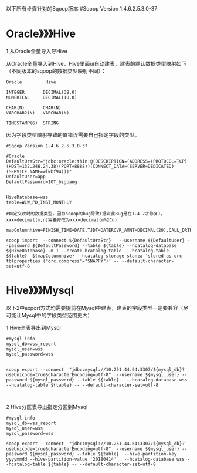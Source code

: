 
以下所有步骤针对的Sqoop版本 #Sqoop Version 1.4.6.2.5.3.0-37
# Oracle》》》Hive

1 从Oracle全量导入导Hive

从Oracle全量导入到Hive，Hive里面ui自动建表，建表的默认数据类型映射如下（不同版本的sqoop的数据类型映射不同）：
```
Oracle         Hive

INTEGER       DECIMAL(38,0)
NUMERICAL     DECIMAL(10,0)

CHAR(N)       CHAR(N)
VARCHAR2(N)   VARCHAR(N)

TIMESTAMP(6)  STRING

```
因为字段类型映射导致的值错误需要自己指定字段的类型。
```
#Sqoop Version 1.4.6.2.5.3.0-37

#Oracle
DefaultOraStr="jdbc:oracle:thin:@(DESCRIPTION=(ADDRESS=(PROTOCOL=TCP)(HOST=132.246.24.38)(PORT=8888))(CONNECT_DATA=(SERVER=DEDICATED)(SERVICE_NAME=wlwbf94)))"
DefaultUser=app
DefaultPassword=IOT_bigbang


HiveDatabase=wss
table=WLW_PD_INST_MONTHLY

#自定义映射的数据类型，因为sqoop的bug导致(据说此Bug是在1.4.7才修复)，xxx=decimal(m,n)需要修改为xxx=decimal(m%2Cn)

mapColumnhive=FINISH_TIME=DATE,TJDT=DATERCVR_AMNT=DECIMAL(20),CALL_DRTN=DECIMAL(30%2C2),MSGCNT=DECIMAL(30%2C2)

sqoop import  --connect ${DefaultOraStr}   --username ${DefaultUser} --password ${DefaultPassword} --table ${table} --hcatalog-database ${HiveDatabase} -m 1 --create-hcatalog-table  --hcatalog-table ${table}  ${mapColumnhive} --hcatalog-storage-stanza 'stored as orc tblproperties ("orc.compress"="SNAPPY")' -- --default-character-set=utf-8

```

# Hive》》》Mysql
以下2中export方式均需要提前在Mysql中建表，建表的字段类型一定要兼容（尽可能让Mysql中的字段类型范围更大）

1 Hive全表导出到Mysql


```
#mysql info
mysql_db=wss_report
mysql_user=wss
mysql_password=wss


sqoop export --connect  "jdbc:mysql://10.251.44.64:3307/${mysql_db}?useUnicode=true&characterEncoding=utf-8"  --username ${mysql_user} --password ${mysql_password} --table ${table}   --hcatalog-database wss --hcatalog-table ${table} -- --default-character-set=utf-8



```

2 Hive分区表导出指定分区到Mysql

```
#mysql info
mysql_db=wss_report
mysql_user=wss
mysql_password=wss

sqoop export --connect  "jdbc:mysql://10.251.44.64:3307/${mysql_db}?useUnicode=true&characterEncoding=utf-8"  --username ${mysql_user} --password ${mysql_password} --table ${table}  --hive-partition-key yyyymmdd --hive-partition-value '20180414'   --hcatalog-database wss --hcatalog-table ${table} -- --default-character-set=utf-8

```
